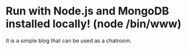 # Run with Node.js and MongoDB installed locally! (node /bin/www)

It is a simple blog that can be used as a chatroom.
